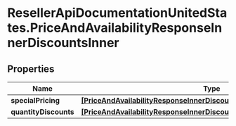 # ResellerApiDocumentationUnitedStates.PriceAndAvailabilityResponseInnerDiscountsInner

## Properties

Name | Type | Description | Notes
------------ | ------------- | ------------- | -------------
**specialPricing** | [**[PriceAndAvailabilityResponseInnerDiscountsInnerSpecialPricingInner]**](PriceAndAvailabilityResponseInnerDiscountsInnerSpecialPricingInner.md) |  | [optional] 
**quantityDiscounts** | [**[PriceAndAvailabilityResponseInnerDiscountsInnerQuantityDiscountsInner]**](PriceAndAvailabilityResponseInnerDiscountsInnerQuantityDiscountsInner.md) |  | [optional] 


